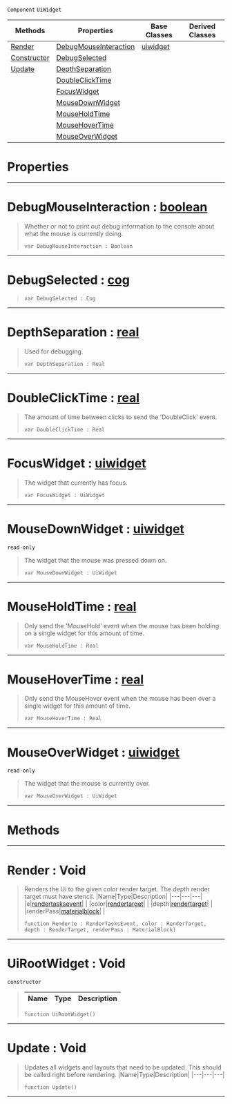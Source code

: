  `Component` `UiWidget`



|Methods|Properties|Base Classes|Derived Classes|
|---|---|---|---|
|[ Render](https://github.com/zeroengineteam/ZeroDocs/code_reference/class_reference/uirootwidget.markdown#render-void)|[ DebugMouseInteraction](https://github.com/zeroengineteam/ZeroDocs/code_reference/class_reference/uirootwidget.markdown#debugmouseinteraction-ze)|[uiwidget](https://github.com/zeroengineteam/ZeroDocs/code_reference/class_reference/uiwidget.markdown)| |
|[ Constructor](https://github.com/zeroengineteam/ZeroDocs/code_reference/class_reference/uirootwidget.markdown#uirootwidget-void)|[ DebugSelected](https://github.com/zeroengineteam/ZeroDocs/code_reference/class_reference/uirootwidget.markdown#debugselected-zero-engin)| | |
|[ Update](https://github.com/zeroengineteam/ZeroDocs/code_reference/class_reference/uirootwidget.markdown#update-void)|[ DepthSeparation](https://github.com/zeroengineteam/ZeroDocs/code_reference/class_reference/uirootwidget.markdown#depthseparation-zero-eng)| | |
| |[ DoubleClickTime](https://github.com/zeroengineteam/ZeroDocs/code_reference/class_reference/uirootwidget.markdown#doubleclicktime-zero-eng)| | |
| |[ FocusWidget](https://github.com/zeroengineteam/ZeroDocs/code_reference/class_reference/uirootwidget.markdown#focuswidget-zero-engine)| | |
| |[ MouseDownWidget](https://github.com/zeroengineteam/ZeroDocs/code_reference/class_reference/uirootwidget.markdown#mousedownwidget-zero-eng)| | |
| |[ MouseHoldTime](https://github.com/zeroengineteam/ZeroDocs/code_reference/class_reference/uirootwidget.markdown#mouseholdtime-zero-engin)| | |
| |[ MouseHoverTime](https://github.com/zeroengineteam/ZeroDocs/code_reference/class_reference/uirootwidget.markdown#mousehovertime-zero-engi)| | |
| |[ MouseOverWidget](https://github.com/zeroengineteam/ZeroDocs/code_reference/class_reference/uirootwidget.markdown#mouseoverwidget-zero-eng)| | |


 #  Properties


---  
 #  DebugMouseInteraction : [boolean](https://github.com/zeroengineteam/ZeroDocs/code_reference/zilch_base_types/boolean.markdown)

> Whether or not to print out debug information to the console about what the mouse is currently doing.
> ``` lang=cpp, name=Zilch
> var DebugMouseInteraction : Boolean


---  
 #  DebugSelected : [cog](https://github.com/zeroengineteam/ZeroDocs/code_reference/class_reference/cog.markdown)

> 
> ``` lang=cpp, name=Zilch
> var DebugSelected : Cog


---  
 #  DepthSeparation : [real](https://github.com/zeroengineteam/ZeroDocs/code_reference/zilch_base_types/real.markdown)

> Used for debugging.
> ``` lang=cpp, name=Zilch
> var DepthSeparation : Real


---  
 #  DoubleClickTime : [real](https://github.com/zeroengineteam/ZeroDocs/code_reference/zilch_base_types/real.markdown)

> The amount of time between clicks to send the 'DoubleClick' event.
> ``` lang=cpp, name=Zilch
> var DoubleClickTime : Real


---  
 #  FocusWidget : [uiwidget](https://github.com/zeroengineteam/ZeroDocs/code_reference/class_reference/uiwidget.markdown)

> The widget that currently has focus.
> ``` lang=cpp, name=Zilch
> var FocusWidget : UiWidget


---  
 #  MouseDownWidget : [uiwidget](https://github.com/zeroengineteam/ZeroDocs/code_reference/class_reference/uiwidget.markdown)

 `read-only`

> The widget that the mouse was pressed down on.
> ``` lang=cpp, name=Zilch
> var MouseDownWidget : UiWidget


---  
 #  MouseHoldTime : [real](https://github.com/zeroengineteam/ZeroDocs/code_reference/zilch_base_types/real.markdown)

> Only send the 'MouseHold' event when the mouse has been holding on a single widget for this amount of time.
> ``` lang=cpp, name=Zilch
> var MouseHoldTime : Real


---  
 #  MouseHoverTime : [real](https://github.com/zeroengineteam/ZeroDocs/code_reference/zilch_base_types/real.markdown)

> Only send the MouseHover event when the mouse has been over a single widget for this amount of time.
> ``` lang=cpp, name=Zilch
> var MouseHoverTime : Real


---  
 #  MouseOverWidget : [uiwidget](https://github.com/zeroengineteam/ZeroDocs/code_reference/class_reference/uiwidget.markdown)

 `read-only`

> The widget that the mouse is currently over.
> ``` lang=cpp, name=Zilch
> var MouseOverWidget : UiWidget


---  
 #  Methods


---  
 #  Render : Void

> Renders the Ui to the given color render target. The depth render target must have stencil.
> |Name|Type|Description|
> |---|---|---|
> |e|[rendertasksevent](https://github.com/zeroengineteam/ZeroDocs/code_reference/class_reference/rendertasksevent.markdown)| |
> |color|[rendertarget](https://github.com/zeroengineteam/ZeroDocs/code_reference/class_reference/rendertarget.markdown)| |
> |depth|[rendertarget](https://github.com/zeroengineteam/ZeroDocs/code_reference/class_reference/rendertarget.markdown)| |
> |renderPass|[materialblock](https://github.com/zeroengineteam/ZeroDocs/code_reference/class_reference/materialblock.markdown)| |
> ``` lang=cpp, name=Zilch
> function Render(e : RenderTasksEvent, color : RenderTarget, depth : RenderTarget, renderPass : MaterialBlock)
> ``` 


---  
 #  UiRootWidget : Void

 `constructor`

> 
> |Name|Type|Description|
> |---|---|---|
> ``` lang=cpp, name=Zilch
> function UiRootWidget()
> ``` 


---  
 #  Update : Void

> Updates all widgets and layouts that need to be updated. This should be called right before rendering.
> |Name|Type|Description|
> |---|---|---|
> ``` lang=cpp, name=Zilch
> function Update()
> ``` 


---  
 

 